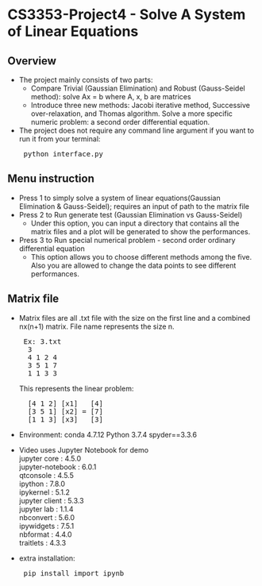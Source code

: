 # CS3353-Project4 - Solve A System of Linear Equations

## Overview
- The project mainly consists of two parts:
    - Compare Trivial (Gaussian Elimination) and Robust (Gauss-Seidel method): solve Ax = b where A, x, b are matrices
    - Introduce three new methods: Jacobi iterative method, Successive over-relaxation, and Thomas algorithm. Solve a more specific numeric problem: a second order differential equation. 
- The project does not require any command line argument if you want to run it from your terminal:
    <pre> python interface.py </pre>

## Menu instruction
- Press 1 to simply solve a system of linear equations(Gaussian Elimination & Gauss-Seidel); requires an input of path to the matrix file
- Press 2 to Run generate test (Gaussian Elimination vs Gauss-Seidel)
    - Under this option, you can input a directory that contains all the matrix files and a plot will be generated to show the performances.
- Press 3 to Run special numerical problem - second order ordinary differential equation
    - This option allows you to choose different methods among the five. Also you are allowed to change the data points to see different performances.

## Matrix file
- Matrix files are all .txt file with the size on the first line and a combined nx(n+1) matrix. File name represents the size n.
    <pre> Ex: 3.txt
    3
    4 1 2 4
    3 5 1 7
    1 1 3 3</pre>
    This represents the linear problem:
    <pre>
    [4 1 2] [x1]   [4]
    [3 5 1] [x2] = [7]
    [1 1 3] [x3]   [3]</pre>

- Environment: conda 4.7.12    Python 3.7.4    spyder==3.3.6
- Video uses Jupyter Notebook for demo<br>
  jupyter core     : 4.5.0<br>
  jupyter-notebook : 6.0.1<br>
  qtconsole        : 4.5.5<br>
  ipython          : 7.8.0<br>
  ipykernel        : 5.1.2<br>
  jupyter client   : 5.3.3<br>
  jupyter lab      : 1.1.4<br>
  nbconvert        : 5.6.0<br>
  ipywidgets       : 7.5.1<br>
  nbformat         : 4.4.0<br>
  traitlets        : 4.3.3<br>
- extra installation: <pre> pip install import_ipynb </pre>